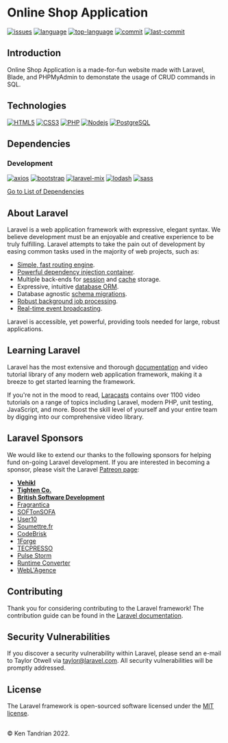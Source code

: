 # Online Shop Application

[![issues](https://img.shields.io/github/issues/KenTandrian/online-shop-laravel)](https://github.com/KenTandrian/online-shop-laravel/issues)
[![language](https://img.shields.io/github/languages/count/KenTandrian/online-shop-laravel)](https://github.com/KenTandrian/online-shop-laravel/search?l=php)
[![top-language](https://img.shields.io/github/languages/top/KenTandrian/online-shop-laravel)](https://github.com/KenTandrian/online-shop-laravel/search?l=php)
[![commit](https://img.shields.io/github/commit-activity/m/KenTandrian/online-shop-laravel)](https://github.com/KenTandrian/online-shop-laravel/commits/main)
[![last-commit](https://img.shields.io/github/last-commit/KenTandrian/online-shop-laravel)](https://github.com/KenTandrian/online-shop-laravel/commits/main)

## Introduction

Online Shop Application is a made-for-fun website made with Laravel, Blade, and PHPMyAdmin to demonstate the usage of CRUD commands in SQL.

## Technologies

[![HTML5](https://img.shields.io/badge/-HTML5-black?style=for-the-badge&logo=html5&logoColor=orange)](https://github.com/KenTandrian?tab=repositories&language=html)
[![CSS3](https://img.shields.io/badge/-CSS3-black?style=for-the-badge&logo=css3&logoColor=blue)](https://github.com/KenTandrian?tab=repositories&language=css)
[![PHP](https://img.shields.io/badge/-PHP-black?style=for-the-badge&logo=php)](https://github.com/KenTandrian?tab=repositories&language=php)
[![Nodejs](https://img.shields.io/badge/-Laravel-black?style=for-the-badge&logo=Laravel)](https://github.com/KenTandrian?tab=repositories)
[![PostgreSQL](https://img.shields.io/badge/-PostgreSQL-black?style=for-the-badge&logo=PostgreSQL)](https://github.com/KenTandrian?tab=repositories)

## Dependencies

### Development
[![axios](https://img.shields.io/github/package-json/dependency-version/KenTandrian/online-shop-laravel/dev/axios)](https://www.npmjs.com/package/axios)
[![bootstrap](https://img.shields.io/github/package-json/dependency-version/KenTandrian/online-shop-laravel/dev/bootstrap)](https://www.npmjs.com/package/bootstrap)
[![laravel-mix](https://img.shields.io/github/package-json/dependency-version/KenTandrian/online-shop-laravel/dev/laravel-mix)](https://www.npmjs.com/package/laravel-mix)
[![lodash](https://img.shields.io/github/package-json/dependency-version/KenTandrian/online-shop-laravel/dev/lodash)](https://www.npmjs.com/package/lodash)
[![sass](https://img.shields.io/github/package-json/dependency-version/KenTandrian/online-shop-laravel/dev/sass)](https://www.npmjs.com/package/sass)

[Go to List of Dependencies](https://github.com/KenTandrian/online-shop-laravel/network/dependencies)

## About Laravel

Laravel is a web application framework with expressive, elegant syntax. We believe development must be an enjoyable and creative experience to be truly fulfilling. Laravel attempts to take the pain out of development by easing common tasks used in the majority of web projects, such as:

- [Simple, fast routing engine](https://laravel.com/docs/routing).
- [Powerful dependency injection container](https://laravel.com/docs/container).
- Multiple back-ends for [session](https://laravel.com/docs/session) and [cache](https://laravel.com/docs/cache) storage.
- Expressive, intuitive [database ORM](https://laravel.com/docs/eloquent).
- Database agnostic [schema migrations](https://laravel.com/docs/migrations).
- [Robust background job processing](https://laravel.com/docs/queues).
- [Real-time event broadcasting](https://laravel.com/docs/broadcasting).

Laravel is accessible, yet powerful, providing tools needed for large, robust applications.

## Learning Laravel

Laravel has the most extensive and thorough [documentation](https://laravel.com/docs) and video tutorial library of any modern web application framework, making it a breeze to get started learning the framework.

If you're not in the mood to read, [Laracasts](https://laracasts.com) contains over 1100 video tutorials on a range of topics including Laravel, modern PHP, unit testing, JavaScript, and more. Boost the skill level of yourself and your entire team by digging into our comprehensive video library.

## Laravel Sponsors

We would like to extend our thanks to the following sponsors for helping fund on-going Laravel development. If you are interested in becoming a sponsor, please visit the Laravel [Patreon page](https://patreon.com/taylorotwell):

- **[Vehikl](https://vehikl.com/)**
- **[Tighten Co.](https://tighten.co)**
- **[British Software Development](https://www.britishsoftware.co)**
- [Fragrantica](https://www.fragrantica.com)
- [SOFTonSOFA](https://softonsofa.com/)
- [User10](https://user10.com)
- [Soumettre.fr](https://soumettre.fr/)
- [CodeBrisk](https://codebrisk.com)
- [1Forge](https://1forge.com)
- [TECPRESSO](https://tecpresso.co.jp/)
- [Pulse Storm](http://www.pulsestorm.net/)
- [Runtime Converter](http://runtimeconverter.com/)
- [WebL'Agence](https://weblagence.com/)

## Contributing

Thank you for considering contributing to the Laravel framework! The contribution guide can be found in the [Laravel documentation](https://laravel.com/docs/contributions).

## Security Vulnerabilities

If you discover a security vulnerability within Laravel, please send an e-mail to Taylor Otwell via [taylor@laravel.com](mailto:taylor@laravel.com). All security vulnerabilities will be promptly addressed.

## License

The Laravel framework is open-sourced software licensed under the [MIT license](https://opensource.org/licenses/MIT).

## 
&#169; Ken Tandrian 2022.
